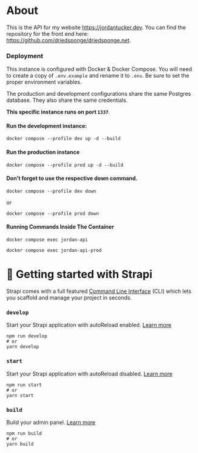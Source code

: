 # About

This is the API for my website https://jordantucker.dev. You can find the repository
for the front end here: https://github.com/driedsponge/driedsponge.net.

### Deployment

This instance is configured with Docker & Docker Compose.
You will need to create a copy of `.env.example` and rename it to `.env`.
Be sure to set the proper environment variables.

The production and development configurations share the same Postgres database. They also share the
same credentials.

**This specific instance runs on port `1337`**.

#### Run the development instance:
```
docker compose --profile dev up -d --build
```
#### Run the production instance
```
docker compose --profile prod up -d --build
```
#### Don't forget to use the respective down command.
```
docker compose --profile dev down
```
or
```
docker compose --profile prod down
```
#### Running Commands Inside The Container
```
docker compose exec jordan-api 
```
```
docker compose exec jordan-api-prod
```

# 🚀 Getting started with Strapi

Strapi comes with a full featured [Command Line Interface](https://docs.strapi.io/dev-docs/cli) (CLI) which lets you scaffold and manage your project in seconds.

### `develop`

Start your Strapi application with autoReload enabled. [Learn more](https://docs.strapi.io/dev-docs/cli#strapi-develop)

```
npm run develop
# or
yarn develop
```

### `start`

Start your Strapi application with autoReload disabled. [Learn more](https://docs.strapi.io/dev-docs/cli#strapi-start)

```
npm run start
# or
yarn start
```

### `build`

Build your admin panel. [Learn more](https://docs.strapi.io/dev-docs/cli#strapi-build)

```
npm run build
# or
yarn build
```
